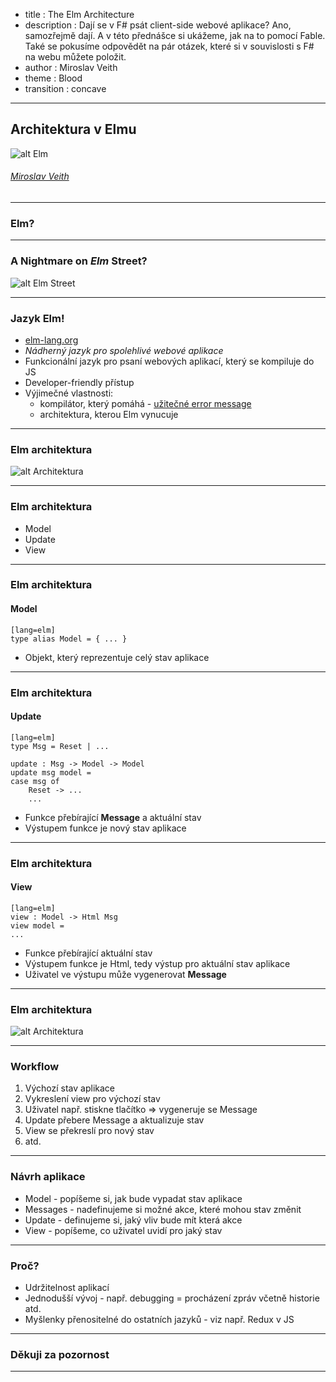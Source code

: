 - title : The Elm Architecture
- description : Dají se v F# psát client-side webové aplikace? Ano, samozřejmě dají. A v této přednášce si ukážeme, jak na to pomocí Fable. Také se pokusíme odpovědět na pár otázek, které si v souvislosti s F# na webu můžete položit.
- author : Miroslav Veith
- theme : Blood
- transition : concave

***

## Architektura v Elmu
 
![alt Elm](https://upload.wikimedia.org/wikipedia/commons/thumb/f/f3/Elm_logo.svg/256px-Elm_logo.svg.png "Elm")

###### [Miroslav Veith](https://twitter.com/miroveith)

***

### Elm?

---

### A Nightmare on *Elm* Street?

![alt Elm Street](https://media.giphy.com/media/3otPoPWetYFLGwDDQ4/giphy.gif "Elm Street")

---

### Jazyk Elm!

- [elm-lang.org](http://elm-lang.org/)
- _Nádherný jazyk pro spolehlivé webové aplikace_
- Funkcionální jazyk pro psaní webových aplikací, který se kompiluje do JS
- Developer-friendly přístup
- Výjimečné vlastnosti:
    - kompilátor, který pomáhá - [užitečné error message](http://elm-lang.org/blog/compilers-as-assistants)
    - architektura, kterou Elm vynucuje

***

### Elm architektura

![alt Architektura](https://pbs.twimg.com/media/DYImH4mW4AA0SHe.jpg "Architektura") 

---

### Elm architektura
 - Model
 - Update
 - View

---

### Elm architektura

#### Model

    [lang=elm]
    type alias Model = { ... }
    
 - Objekt, který reprezentuje celý stav aplikace

---

### Elm architektura

#### Update
    [lang=elm]
    type Msg = Reset | ...

    update : Msg -> Model -> Model
    update msg model =
    case msg of
        Reset -> ...
        ...

 - Funkce přebírající **Message** a aktuální stav
 - Výstupem funkce je nový stav aplikace
 
---

### Elm architektura

#### View
    [lang=elm]
    view : Model -> Html Msg
    view model =
    ...

 - Funkce přebírající aktuální stav
 - Výstupem funkce je Html, tedy výstup pro aktuální stav aplikace
 - Uživatel ve výstupu může vygenerovat **Message**

---

### Elm architektura

![alt Architektura](https://pbs.twimg.com/media/DYImH4mW4AA0SHe.jpg "Architektura") 

***

### Workflow
1. Výchozí stav aplikace
2. Vykreslení view pro výchozí stav
3. Uživatel např. stiskne tlačítko => vygeneruje se Message
4. Update přebere Message a aktualizuje stav
5. View se překreslí pro nový stav
6. atd. 
 
***

### Návrh aplikace
 - Model - popíšeme si, jak bude vypadat stav aplikace
 - Messages - nadefinujeme si možné akce, které mohou stav změnit
 - Update - definujeme si, jaký vliv bude mít která akce
 - View - popíšeme, co uživatel uvidí pro jaký stav
 
***

### Proč?
 - Udržitelnost aplikací
 - Jednodušší vývoj - např. debugging = procházení zpráv včetně historie atd.
 - Myšlenky přenositelné do ostatních jazyků - viz např. Redux v JS
 
***

### Děkuji za pozornost
***